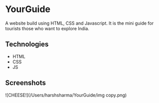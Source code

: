 # YourGuide 
A website build using HTML, CSS and Javascript. It is the mini guide for tourists those who want to explore India.





## Technologies 

 - HTML
 - CSS
 - JS


## Screenshots
![CHEESE!](/Users/harshsharma/YourGuide/img copy.png)